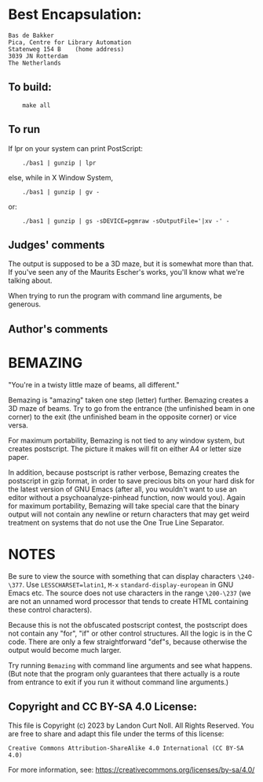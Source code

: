 # Best Encapsulation:

    Bas de Bakker
    Pica, Centre for Library Automation
    Statenweg 154 B    (home address)
    3039 JN Rotterdam
    The Netherlands

## To build:

        make all

## To run

If lpr on your system can print PostScript:

	    ./bas1 | gunzip | lpr

else, while in X Window System,

	    ./bas1 | gunzip | gv -
or:

	    ./bas1 | gunzip | gs -sDEVICE=pgmraw -sOutputFile='|xv -' -

## Judges' comments

The output is supposed to be a 3D maze, but it is somewhat more
than that. If you've seen any of the Maurits Escher's works,
you'll know what we're talking about.

When trying to run the program with command line arguments, be generous.

## Author's comments

BEMAZING
========

"You're in a twisty little maze of beams, all different."

Bemazing is "amazing" taken one step (letter) further.  Bemazing
creates a 3D maze of beams.  Try to go from the entrance (the
unfinished beam in one corner) to the exit (the unfinished beam in the
opposite corner) or vice versa.

For maximum portability, Bemazing is not tied to any window system,
but creates postscript.  The picture it makes will fit on either A4 or
letter size paper.

In addition, because postscript is rather verbose, Bemazing creates
the postscript in gzip format, in order to save precious bits on your
hard disk for the latest version of GNU Emacs (after all, you wouldn't
want to use an editor without a psychoanalyze-pinhead function, now
would you).  Again for maximum portability, Bemazing will take special
care that the binary output will not contain any newline or return
characters that may get weird treatment on systems that do not use the
One True Line Separator.

NOTES
=====

Be sure to view the source with something that can display characters
`\240-\377`.  Use `LESSCHARSET=latin1`, `M-x` `standard-display-european` in
GNU Emacs etc.  The source does not use characters in the range
`\200-\237` (we are not an unnamed word processor that tends to create
HTML containing these control characters).

Because this is not the obfuscated postscript contest, the postscript
does not contain any "for", "if" or other control structures.  All the
logic is in the C code.  There are only a few straightforward "def"s,
because otherwise the output would become much larger.

Try running `Bemazing` with command line arguments and see what
happens.  (But note that the program only guarantees that there
actually is a route from entrance to exit if you run it without
command line arguments.)

## Copyright and CC BY-SA 4.0 License:

This file is Copyright (c) 2023 by Landon Curt Noll.  All Rights Reserved.
You are free to share and adapt this file under the terms of this license:

    Creative Commons Attribution-ShareAlike 4.0 International (CC BY-SA 4.0)

For more information, see: https://creativecommons.org/licenses/by-sa/4.0/
